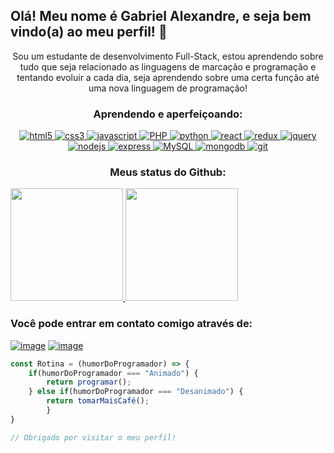## Olá! Meu nome é Gabriel Alexandre, e seja bem vindo(a) ao meu perfil! 👋
<p align="center">Sou um estudante de desenvolvimento Full-Stack, estou aprendendo sobre tudo que seja relacionado as linguagens de marcação e programação e tentando evoluir a cada dia, seja aprendendo sobre uma certa função até uma nova linguagem de programação!</p>
<div align="center">
    <h3>Aprendendo e aperfeiçoando:</h3>
</div>
<p align="center">
    <a href="https://www.w3.org/html/" target="_blank"> 
        <img src="https://img.shields.io/badge/html-E34F26.svg?style=for-the-badge&logo=html5&logoColor=white"
          alt="html5"/> 
      </a>
      <a href="https://www.w3schools.com/css/" target="_blank">
        <img src="https://img.shields.io/badge/css-1572B6.svg?style=for-the-badge&logo=css3&logoColor=white"
          alt="css3"/>
    </a>
    <a href="https://developer.mozilla.org/en-US/docs/Web/JavaScript" target="_blank"> 
      <img src="https://img.shields.io/badge/Javascript-F7DF1E.svg?style=for-the-badge&logo=javascript&logoColor=black"
          alt="javascript"/> 
    </a>
    <a href="https://www.php.net/" target="_blank">
      <img src="https://img.shields.io/badge/PHP-777BB4?style=for-the-badge&logo=php&logoColor=white" alt="PHP">
    </a>
    <a href="https://www.python.org/" target="_blank"> 
        <img src="https://img.shields.io/badge/Python-3776AB?style=for-the-badge&logo=python&logoColor=white"
          alt="python"/>
    </a>
    <a href="https://reactjs.org/" target="_blank"> 
        <img src="https://img.shields.io/badge/reactjs-61DAFB.svg?style=for-the-badge&logo=react&logoColor=black"
          alt="react"/> 
    </a>
    <a href="https://redux.js.org" target="_blank"> 
        <img src="https://img.shields.io/badge/redux-764ABC.svg?style=for-the-badge&logo=redux&logoColor=white" alt="redux"/> 
    </a> 
    <a href="https://jquery.com/" target="_blank">
        <img src="https://img.shields.io/badge/jquery-0769AD.svg?style=for-the-badge&logo=jquery&logoColor=white" alt="jquery"/> 
    </a>
    <a href="https://nodejs.org" target="_blank"> 
        <img src="https://img.shields.io/badge/node.js-339933.svg?style=for-the-badge&logo=nodedotjs&logoColor=white"
          alt="nodejs"/> 
    </a>
    <a href="https://expressjs.com" target="_blank">
        <img src="https://img.shields.io/badge/express-000000.svg?style=for-the-badge&logo=express&logoColor=white"
          alt="express" />
    </a>
    <a href="https://www.mysql.com/" target="_blank"> 
      <img src="https://img.shields.io/badge/MySQL-00000F?style=for-the-badge&logo=mysql&logoColor=white" alt="MySQL">
    </a>
    <a href="https://www.mongodb.com/" target="_blank"> 
        <img src="https://img.shields.io/badge/mongodb-47A248.svg?style=for-the-badge&logo=mongodb&logoColor=white"
          alt="mongodb"/> 
    </a>
    <a href="https://git-scm.com/" target="_blank">
        <img src="https://img.shields.io/badge/git-F05032.svg?style=for-the-badge&logo=git&logoColor=white"
          alt="git"/>
    </a>
</p>
<p align="center">
    <h3 align="center">Meus status do Github:</h3>
<a href="https://github.com/Scoorpioon">
  <img height="180em" src="https://github-readme-stats-eight-theta.vercel.app/api?username=Scoorpioon&show_icons=true&theme=dark&include_all_commits=true&count_private=true"/>
  <img height="180em" src="https://github-readme-stats-eight-theta.vercel.app/api/top-langs/?username=Scoorpioon&layout=compact&langs_count=8&theme=dark&include_all_commits=true&count_private=true"/>
</a>
</p>

### Você pode entrar em contato comigo através de:
[![image](https://img.shields.io/badge/LinkedIn-0077B5?style=for-the-badge&logo=linkedin&logoColor=white)](https://www.linkedin.com/in/gabriel-alexandre-82355723b/)
[![image](https://img.shields.io/badge/Gmail-D14836?style=for-the-badge&logo=gmail&logoColor=white)](mailto:gabrielalexandre1337@gmail.com)

```javascript
const Rotina = (humorDoProgramador) => {
    if(humorDoProgramador === "Animado") {
        return programar();
    } else if(humorDoProgramador === "Desanimado") {
        return tomarMaisCafé();
        } 
}

// Obrigado por visitar o meu perfil!
```
